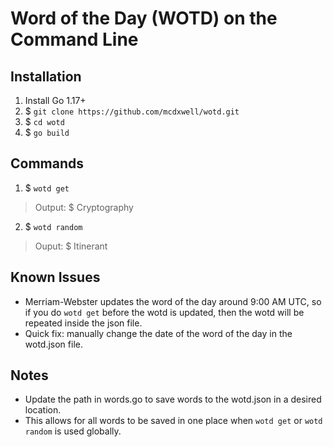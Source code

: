 # **Word of the Day (WOTD) on the Command Line**

## Installation

1. Install Go 1.17+
2. $ ```git clone https://github.com/mcdxwell/wotd.git```
3. $ ```cd wotd```
4. $ ```go build```


## Commands

1. $ ```wotd get```
> Output: $ Cryptography
2. $ ```wotd random```
> Ouput: $ Itinerant

## Known Issues

- Merriam-Webster updates the word of the day around 9:00 AM UTC, so if you do `wotd get` before the wotd is updated, then the wotd will be repeated inside the json file. 
- Quick fix: manually change the date of the word of the day in the wotd.json file.


## Notes

- Update the path in words.go to save words to the wotd.json in a desired location.
- This allows for all words to be saved in one place when `wotd get` or `wotd random` is used globally.